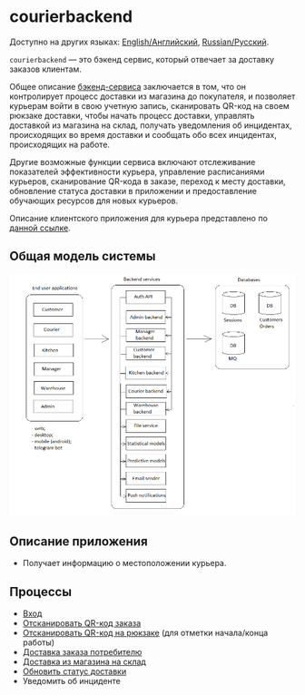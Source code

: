 # courierbackend

Доступно на других языках: [English/Английский](courierbackend.md), [Russian/Русский](courierbackend.ru.md). 

`courierbackend` — это бэкенд сервис, который отвечает за доставку заказов клиентам.

Общее описание [бэкенд-сервиса](courierbackend.md) заключается в том, что он контролирует процесс доставки из магазина до покупателя, и позволяет курьерам войти в свою учетную запись, сканировать QR-код на своем рюкзаке доставки, чтобы начать процесс доставки, управлять доставкой из магазина на склад, получать уведомления об инцидентах, происходящих во время доставки и сообщать обо всех инцидентах, происходящих на работе.


Другие возможные функции сервиса включают отслеживание показателей эффективности курьера, управление расписаниями курьеров, сканирование QR-кода в заказе, переход к месту доставки, обновление статуса доставки в приложении и предоставление обучающих ресурсов для новых курьеров.

Описание клиентского приложения для курьера представлено по [данной ссылке](../frontend/courierclient.ru.md).

## Общая модель системы 

![system_overall](../img/system_overall.png)

## Описание приложения

- Получает информацию о местоположении курьера.

## Процессы 

- [Вход](../processes/customer/signin.ru.md)
- [Отсканировать QR-код заказа](../processes/courier/scanqronorder.md)
- [Отсканировать QR-код на рюкзаке](../processes/courier/scanbackpack.ru.md) (для отметки начала/конца работы)
- [Доставка заказа потребителю](../processes/courier/deliverorder.ru.md)
- [Доставка из магазина на склад](../processes/courier/store2wh.ru.md)
- [Обновить статус доставки](../processes/courier/updatedeliverystatus.md)
- Уведомить об инциденте
